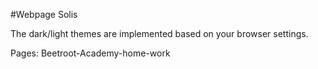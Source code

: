 #Webpage Solis

The dark/light themes are implemented based on your browser settings.

Pages: Beetroot-Academy-home-work

